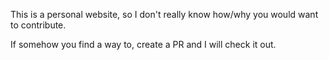 This is a personal website, so I don't really know how/why you would want to contribute.

If somehow you find a way to, create a PR and I will check it out.
